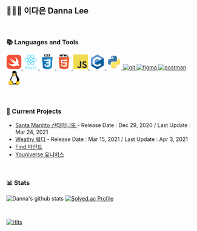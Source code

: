 ## 👩🏻‍💻 이다은 Danna Lee   

<br />

### 📚 Languages and Tools  

<p align="left"> 
  <a href="https://developer.apple.com/swift/" target="_blank"> <img src="https://raw.githubusercontent.com/devicons/devicon/master/icons/swift/swift-original.svg" alt="swift" width="40" height="40"/> </a> 
  <a href="https://reactjs.org/" target="_blank"> <img src="https://raw.githubusercontent.com/devicons/devicon/master/icons/react/react-original-wordmark.svg" alt="react" width="40" height="40"/> </a> 
  <a href="https://www.w3schools.com/css/" target="_blank"> <img src="https://raw.githubusercontent.com/devicons/devicon/master/icons/css3/css3-original-wordmark.svg" alt="css3" width="40" height="40"/> </a> 
  <a href="https://www.w3.org/html/" target="_blank"> <img src="https://raw.githubusercontent.com/devicons/devicon/master/icons/html5/html5-original-wordmark.svg" alt="html5" width="40" height="40"/> </a> 
  <a href="https://developer.mozilla.org/en-US/docs/Web/JavaScript" target="_blank"> <img src="https://raw.githubusercontent.com/devicons/devicon/master/icons/javascript/javascript-original.svg" alt="javascript" width="40" height="40"/> </a> 
  <a href="https://www.cprogramming.com/" target="_blank"> <img src="https://raw.githubusercontent.com/devicons/devicon/master/icons/c/c-original.svg" alt="c" width="40" height="40"/> </a> 
  <a href="https://www.python.org" target="_blank"> <img src="https://raw.githubusercontent.com/devicons/devicon/master/icons/python/python-original.svg" alt="python" width="40" height="40"/> </a> 
  <a href="https://git-scm.com/" target="_blank"> <img src="https://www.vectorlogo.zone/logos/git-scm/git-scm-icon.svg" alt="git" width="40" height="40"/> </a> 
  <a href="https://www.figma.com/" target="_blank"> <img src="https://www.vectorlogo.zone/logos/figma/figma-icon.svg" alt="figma" width="40" height="40"/> </a> 
  <a href="https://postman.com" target="_blank"> <img src="https://www.vectorlogo.zone/logos/getpostman/getpostman-icon.svg" alt="postman" width="40" height="40"/> </a> 
  <a href="https://www.linux.org/" target="_blank"> <img src="https://raw.githubusercontent.com/devicons/devicon/master/icons/linux/linux-original.svg" alt="linux" width="40" height="40"/> </a> 
</p>

<br />

### 🌻 Current Projects

- <a href="https://apps.apple.com/kr/app/%EC%82%B0%ED%83%80-%EB%A7%88%EB%8B%88%EB%98%90-santa-manitto/id1546583360">Santa Manitto 산타마니또 </a> - Release Date : Dec 29, 2020 / Last Update : Mar 24, 2021
- <a href="https://apps.apple.com/kr/app/weathy-%EC%9B%A8%EB%94%94/id1549517979">Weathy 웨디<a> - Release Date : Mar 15, 2021 / Last Update : Apr 3, 2021
- <a href="https://github.com/Find-U-I/Find-iOS">Find 파인드</a>
- <a href="https://github.com/TeamYouniverse/Youniverse-Web">Youniverse 유니버스</a>
<!--
<a href= "https://apps.apple.com/us/app/id1549517979"><img src="https://user-images.githubusercontent.com/42545818/113259432-1407a980-9308-11eb-93c1-e35a3f5d25fd.png" width = "100"/></a>
-->
<br />

### 📊 Stats

  
![Danna's github stats](https://github-readme-stats.vercel.app/api?username=Daeun-Danna-Lee&show_icons=true) [![Solved.ac Profile](http://mazassumnida.wtf/api/v2/generate_badge?boj=hub0720)](https://solved.ac/hub0720/)

<br />


[![Hits](https://hits.seeyoufarm.com/api/count/incr/badge.svg?url=https%3A%2F%2Fgithub.com%2FDaeun-Danna-Lee%2F&count_bg=%23E8CAFF&title_bg=%23FFD000&icon=&icon_color=%23CFCFCF&title=hits&edge_flat=false)](https://hits.seeyoufarm.com)
<!--
**Daeun-Danna-Lee/Daeun-Danna-Lee** is a ✨ _special_ ✨ repository because its `README.md` (this file) appears on your GitHub profile.

Here are some ideas to get you started:

- 🔭 I’m currently working on ...
- 🌱 I’m currently learning ...
- 👯 I’m looking to collaborate on ...
- 🤔 I’m looking for help with ...
- 💬 Ask me about ...
- 📫 How to reach me: ...
- 😄 Pronouns: ...
- ⚡ Fun fact: ...
-->
